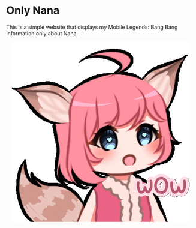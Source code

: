 # Only Nana
This is a simple website that displays my Mobile Legends: Bang Bang information only about Nana.
<p align=center>
<img src=https://raw.githubusercontent.com/Zese07/only-nana/main/src/nana.gif></img>
</p>